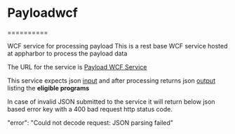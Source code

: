 # Payloadwcf
==========

WCF service for processing payload
This is a rest base WCF service hosted at appharbor to process the payload data

The URL for the service is [Payload WCF Service](http://payloadwcf.apphb.com/payload.svc/payloads)


This service expects json  [input](https://github.com/mi9/coding-challenge-samples/blob/master/sample_request.json) and after processing returns json  [output](https://github.com/mi9/coding-challenge-samples/blob/master/sample_response.json)
listing  the **eligible programs**

In case of invalid JSON submitted to the service it will return below json based error key with a 400 bad request http 
status code.

"error": "Could not decode request: JSON parsing failed"
